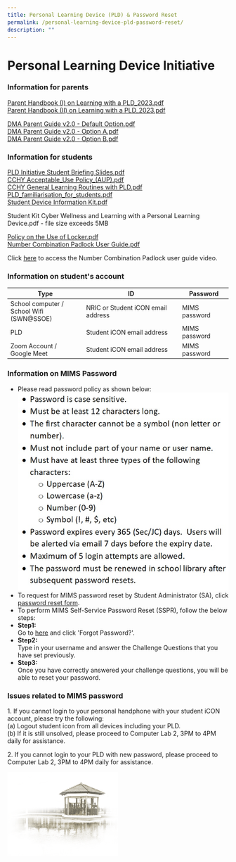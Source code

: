 ```yaml
---
title: Personal Learning Device (PLD) & Password Reset
permalink: /personal-learning-device-pld-password-reset/
description: ""
---
```

# **Personal Learning Device Initiative**

### Information for parents

[Parent Handbook (I) on Learning with a PLD_2023.pdf](/files/Personal%20Learning%20Device/Parent%20Handbook%20(I)%20on%20Learning%20with%20a%20PLD_2023.pdf)<br>
[Parent Handbook (II) on Learning with a PLD_2023.pdf](/files/Personal%20Learning%20Device/Parent%20Handbook%20(II)%20on%20Learning%20with%20a%20PLD_2023.pdf)

[DMA Parent Guide v2.0 - Default Option.pdf](/files/Personal%20Learning%20Device/DMA%20Parent%20Guide(ver2)%20-%20Default%20Option.pdf)<br>
[DMA Parent Guide v2.0 - Option A.pdf](/files/Personal%20Learning%20Device/DMA%20Parent%20Guide%20(ver2)%20-%20Option%20A.pdf)<br>
[DMA Parent Guide v2.0 - Option B.pdf](/files/Personal%20Learning%20Device/DMA%20Parent%20Guide%20(ver2)%20-%20Option%20B.pdf)

  

### Information for students

[PLD Initiative Student Briefing Slides.pdf](/files/Personal%20Learning%20Device/PLD%20Initiative%20Student%20Briefing%20Slides.pdf)<br>
[CCHY Acceptable_Use Policy_(AUP).pdf](/files/Personal%20Learning%20Device/CCHY%20Acceptable_Use%20Policy_(AUP).pdf)<br>
[CCHY General Learning Routines with PLD.pdf](/files/Personal%20Learning%20Device/cchy%20general%20learning%20routines%20with%20pld.pdf)<br>
[PLD_familiarisation_for_students.pdf](/files/Personal%20Learning%20Device/PLD_familiarisation_for_students.pdf)<br>
[Student Device Information Kit.pdf](/files/Personal%20Learning%20Device/Student%20Device%20Information%20Kit.pdf)<br>

Student Kit Cyber Wellness and Learning with a Personal Learning Device.pdf - file size exceeds 5MB     

[Policy on the Use of Locker.pdf](/files/Personal%20Learning%20Device/Policy%20on%20the%20Use%20of%20Locker.pdf)<br>
[Number Combination Padlock User Guide.pdf](/files/Personal%20Learning%20Device/Number%20Combination%20Padlock%20User%20Guide.pdf)

Click&nbsp;[here](https://drive.google.com/file/d/1LWAO4XOy7URCWjnA1j_KXws_Ub5unzeW/view)&nbsp;to access the Number Combination Padlock user guide video.

### Information on student's account

| Type 	| ID 	| Password 	|
| ---	| ---	| ---	|
| School computer /<br>School Wifi (SWN@SSOE) 	| NRIC or Student iCON email address 	| MIMS password 	|
| PLD 	| Student iCON email address 	| MIMS password 	|
| Zoom Account /<br>Google Meet 	| Student iCON email address 	| MIMS password 	|

### Information on MIMS Password

*   Please read password policy as shown below:
![](/images/password%20policy.jpg)
*   To request for MIMS password reset by Student Administrator (SA), click [password reset form](https://docs.google.com/forms/d/e/1FAIpQLSef7YQxPj4RszC1evMGWl8qU43xSjULdYFlLzkiyNDwqNymhQ/viewform).
*   To perform MIMS Self-Service Password Reset (SSPR), follow the below steps:
*   **Step1:**<br>
Go to [here](
https://mims.moe.gov.sg/sspr) and click 'Forgot Password?'.  
*   **Step2:**<br>
Type in your username and answer the Challenge Questions that you have set previously.  
*   **Step3:**<br>
Once you have correctly answered your challenge questions, you will be able to reset your password.

### Issues related to MIMS password&nbsp;

1\. If you cannot login to your personal handphone with your student iCON account, please try the following:  
(a) Logout student icon from all devices including your PLD.  
(b) If it is still unsolved, please proceed to Computer Lab 2, 3PM to 4PM daily for assistance.  
  
2\. If you cannot login to your PLD with new password, please proceed to Computer Lab 2, 3PM to 4PM daily for assistance.

<img src="/images/pavilion.png" style="width:50%">